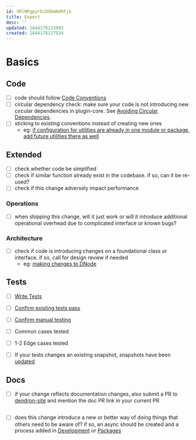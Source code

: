 ```yaml
---
id: VRlNPgpyrbiDGKmHd9tjG
title: Export
desc: ''
updated: 1644176233993
created: 1644176117524
---
```



# Basics

## Code

- [ ] code should follow [Code Conventions](dev.process.code)
- [ ] circular dependency check: make sure your code is not introducing new circular dependencies in plugin-core.  See [Avoiding Circular Dependencies](dev.process.code.best-practices).
- [ ] sticking to existing conventions instead of creating new ones
  - eg: [if configuration for utilities are already in one module or package, add future utilities there as well](https://github.com/dendronhq/dendron/pull/1960#discussion_r786228021)

## Extended

- [ ] check whether code be simplified
- [ ] check if similar function already exist in the codebase. if so, can it be re-used?
- [ ] check if this change adversely impact performance

### Operations

- [ ] when shipping this change, will it just work or will it introduce additional operational overhead due to complicated interface or known bugs?

### Architecture

- [ ] check if code is introducing changes on a foundational class or interface. if so, call for design review if needed
  - eg: [making changes to DNode](user.kevin.journal.2022.01.17.pr.nickolay)



## Tests

- [ ] [Write Tests](dev.process.qa.test) 
- [ ] [Confirm existing tests pass](dev.process.qa.test)
- [ ] [Confirm manual testing](dev.process.qa.test) 
- [ ] Common cases tested
- [ ] 1-2 Edge cases tested
- [ ] If your tests changes an existing snapshot, snapshots have been [updated](dev.process.qa.test)



## Docs

- [ ] if your change reflects documentation changes, also submit a PR to [dendron-site](https://github.com/dendronhq/dendron-site) and mention the doc PR link in your current PR

## 


- [ ] does this change introduce a new or better way of doing things that others need to be aware of? if so, an async should be created and a process added in [Development](dev) or [Packages](pkg)

##

